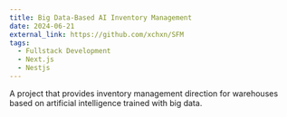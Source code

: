 ```yaml
---
title: Big Data-Based AI Inventory Management
date: 2024-06-21
external_link: https://github.com/xchxn/SFM
tags:
  - Fullstack Development
  - Next.js
  - Nestjs
---
```


A project that provides inventory management direction for warehouses based on artificial intelligence trained with big data.

<!--more-->
